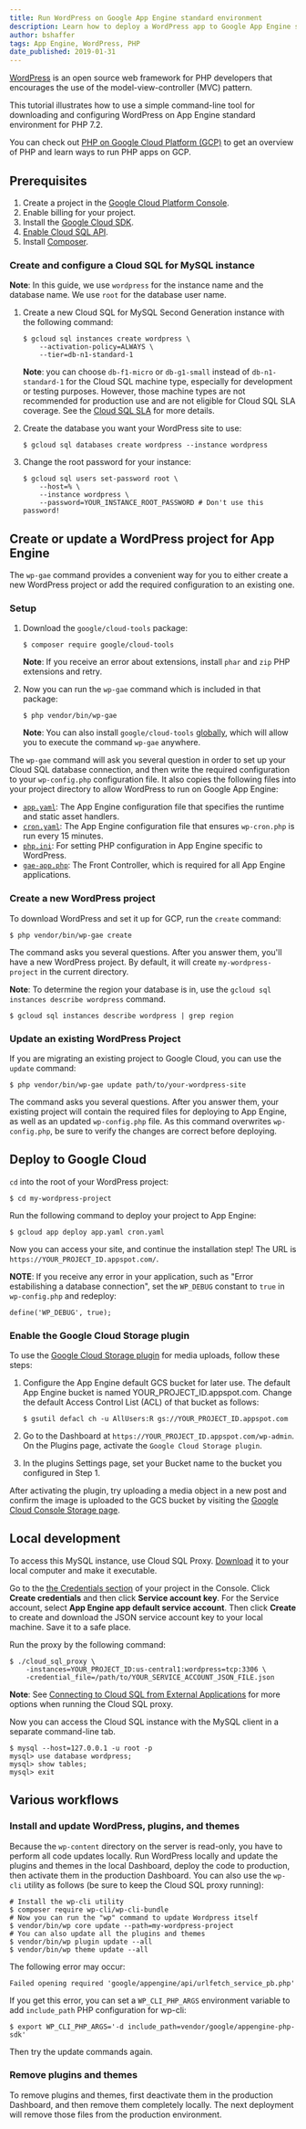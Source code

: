 ```yaml
---
title: Run WordPress on Google App Engine standard environment
description: Learn how to deploy a WordPress app to Google App Engine standard environment.
author: bshaffer
tags: App Engine, WordPress, PHP
date_published: 2019-01-31
---
```


[WordPress][wordpress] is an open source web framework for PHP developers that encourages the use of the model-view-controller (MVC) pattern.

This tutorial illustrates how to use a simple command-line tool for downloading
and configuring WordPress on App Engine standard environment for PHP 7.2.

You can check out [PHP on Google Cloud Platform (GCP)][php-gcp] to get an
overview of PHP and learn ways to run PHP apps on GCP.

## Prerequisites

1. Create a project in the [Google Cloud Platform Console][cloud-console].
1. Enable billing for your project.
1. Install the [Google Cloud SDK][cloud_sdk].
1. [Enable Cloud SQL API][cloud-sql-api-enable].
1. Install [Composer][composer].

### Create and configure a Cloud SQL for MySQL instance

**Note**: In this guide, we use `wordpress` for the instance name and the database
name. We use `root` for the database user name.

1.  Create a new Cloud SQL for MySQL Second Generation instance with the following
    command:

        $ gcloud sql instances create wordpress \
            --activation-policy=ALWAYS \
            --tier=db-n1-standard-1

    **Note**: you can choose `db-f1-micro` or `db-g1-small` instead of
    `db-n1-standard-1` for the Cloud SQL machine type, especially for
    development or testing purposes. However, those machine types are not
    recommended for production use and are not eligible for Cloud SQL SLA
    coverage. See the [Cloud SQL SLA](https://cloud.google.com/sql/sla)
    for more details.

1.  Create the database you want your WordPress site to use:

        $ gcloud sql databases create wordpress --instance wordpress

1.  Change the root password for your instance:

        $ gcloud sql users set-password root \
            --host=% \
            --instance wordpress \
            --password=YOUR_INSTANCE_ROOT_PASSWORD # Don't use this password!

## Create or update a WordPress project for App Engine

The `wp-gae` command provides a convenient way for you to either create
a new WordPress project or add the required configuration to an existing one.

### Setup

1.  Download the `google/cloud-tools` package:

        $ composer require google/cloud-tools

    **Note**: If you receive an error about extensions, install `phar` and `zip` PHP
    extensions and retry.

1.  Now you can run the `wp-gae` command which is included in that package:

        $ php vendor/bin/wp-gae

    **Note**: You can also install `google/cloud-tools` [globally][composer-global],
    which will allow you to execute the command `wp-gae` anywhere.

The `wp-gae` command will ask you several question in order to set up your Cloud SQL
database connection, and then write the required configuration to your `wp-config.php`
configuration file. It also copies the following files into your project directory
to allow WordPress to run on Google App Engine:

 - [`app.yaml`][app_yaml]: The App Engine configuration file that specifies the runtime and static asset handlers.
 - [`cron.yaml`][cron_yaml]: The App Engine configuration file that ensures `wp-cron.php` is run every 15 minutes.
 - [`php.ini`][php_ini]: For setting PHP configuration in App Engine specific to WordPress.
 - [`gae-app.php`][gae_app_php]: The Front Controller, which is required for all App Engine applications.

### Create a new WordPress project

To download WordPress and set it up for GCP, run the `create` command:

    $ php vendor/bin/wp-gae create

The command asks you several questions. After you answer them, you'll have a
new WordPress project. By default, it will create `my-wordpress-project` in the
current directory.

**Note**: To determine the region your database is in, use the
`gcloud sql instances describe wordpress` command.

    $ gcloud sql instances describe wordpress | grep region


### Update an existing WordPress Project

If you are migrating an existing project to Google Cloud, you can use the
`update` command:

    $ php vendor/bin/wp-gae update path/to/your-wordpress-site

The command asks you several questions. After you answer them, your existing
project will contain the required files for deploying to App Engine, as well
as an updated `wp-config.php` file. As this command overwrites `wp-config.php`,
be sure to verify the changes are correct before deploying.

## Deploy to Google Cloud

`cd` into the root of your WordPress project:

    $ cd my-wordpress-project

Run the following command to deploy your project to App Engine:

    $ gcloud app deploy app.yaml cron.yaml

Now you can access your site, and continue the installation step! The URL is
`https://YOUR_PROJECT_ID.appspot.com/`.

**NOTE**: If you receive any error in your application, such as "Error estabilishing
a database connection", set the `WP_DEBUG` constant to `true` in `wp-config.php` and
redeploy:

    define('WP_DEBUG', true);

### Enable the Google Cloud Storage plugin

To use the [Google Cloud Storage plugin][gcs-plugin] for media uploads, follow
these steps:

1.  Configure the App Engine default GCS bucket for later use. The default App
    Engine bucket is named YOUR_PROJECT_ID.appspot.com. Change the default Access
    Control List (ACL) of that bucket as follows:

        $ gsutil defacl ch -u AllUsers:R gs://YOUR_PROJECT_ID.appspot.com

1.  Go to the Dashboard at `https://YOUR_PROJECT_ID.appspot.com/wp-admin`. On the
    Plugins page, activate the `Google Cloud Storage plugin`.
1.  In the plugins Settings page, set your Bucket name to the bucket you
    configured in Step 1.

After activating the plugin, try uploading a media object in a new post
and confirm the image is uploaded to the GCS bucket by visiting the
[Google Cloud Console Storage page][cloud-storage-console].

## Local development

To access this MySQL instance, use Cloud SQL Proxy. [Download][cloud-sql-proxy-download]
it to your local computer and make it executable.

Go to the [the Credentials section][credentials-section] of your project in the
Console. Click **Create credentials** and then click **Service account key**. For
the Service account, select **App Engine app default service account**. Then
click **Create** to create and download the JSON service account key to your
local machine. Save it to a safe place.

Run the proxy by the following command:

    $ ./cloud_sql_proxy \
        -instances=YOUR_PROJECT_ID:us-central1:wordpress=tcp:3306 \
        -credential_file=/path/to/YOUR_SERVICE_ACCOUNT_JSON_FILE.json

**Note**: See [Connecting to Cloud SQL from External Applications][cloud-sql-external-apps]
for more options when running the Cloud SQL proxy.

Now you can access the Cloud SQL instance with the MySQL client in a separate
command-line tab.

    $ mysql --host=127.0.0.1 -u root -p
    mysql> use database wordpress;
    mysql> show tables;
    mysql> exit

## Various workflows

### Install and update WordPress, plugins, and themes

Because the `wp-content` directory on the server is read-only, you have
to perform all code updates locally. Run WordPress locally and update the
plugins and themes in the local Dashboard, deploy the code to production, then
activate them in the production Dashboard. You can also use the `wp-cli` utility
as follows (be sure to keep the Cloud SQL proxy running):

    # Install the wp-cli utility
    $ composer require wp-cli/wp-cli-bundle
    # Now you can run the "wp" command to update Wordpress itself
    $ vendor/bin/wp core update --path=my-wordpress-project
    # You can also update all the plugins and themes
    $ vendor/bin/wp plugin update --all
    $ vendor/bin/wp theme update --all

The following error may occur:

    Failed opening required 'google/appengine/api/urlfetch_service_pb.php'

If you get this error, you can set a `WP_CLI_PHP_ARGS` environment variable to add
`include_path` PHP configuration for wp-cli:

    $ export WP_CLI_PHP_ARGS='-d include_path=vendor/google/appengine-php-sdk'

Then try the update commands again.

### Remove plugins and themes

To remove plugins and themes, first deactivate them in the production Dashboard, and then
remove them completely locally. The next deployment will remove those files from
the production environment.

[app_yaml]: https://github.com/GoogleCloudPlatform/php-tools/blob/master/src/Utils/WordPress/files/app.yaml
[cron_yaml]: https://github.com/GoogleCloudPlatform/php-tools/blob/master/src/Utils/WordPress/files/cron.yaml
[php_ini]: https://github.com/GoogleCloudPlatform/php-tools/blob/master/src/Utils/WordPress/files/php.ini
[gae_app_php]: https://github.com/GoogleCloudPlatform/php-tools/blob/master/src/Utils/WordPress/files/gae-app.php

[php-gcp]: https://cloud.google.com/php
[wordpress]: https://wordpress.org/
[cloud_sdk]: https://cloud.google.com/sdk/

[cloudsql-create]: https://cloud.google.com/sql/docs/mysql/create-instance
[cloudsql-install]: https://cloud.google.com/sql/docs/mysql/connect-external-app#install

[sql-settings]: https://console.cloud.google.com/sql/instances
[mysql-client]: https://dev.mysql.com/doc/refman/5.7/en/mysql.html
[composer]: https://getcomposer.org/
[composer-global]: https://getcomposer.org/doc/03-cli.md#global
[cloud-console]: https://console.cloud.google.com/
[cloud-storage-console]: https://console.cloud.google.com/storage
[cloud-sql-api-enable]: https://console.cloud.google.com/flows/enableapi?apiid=sqladmin
[cloud-sql-proxy-download]: https://cloud.google.com/sql/docs/mysql/connect-external-app#install
[cloud-sql-external-apps]: https://cloud.google.com/sql/docs/mysql/connect-external-app#6_start_the_proxy
[credentials-section]: https://console.cloud.google.com/apis/credentials/
[gcs-plugin]: https://wordpress.org/plugins/gcs/
